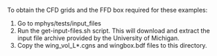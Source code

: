 To obtain the CFD grids and the FFD box required for these examples:

1. Go to mphys/tests/input_files
2. Run the get-input-files.sh script. This will download and extract the input file archive provided by the University of Michigan.
3. Copy the wing_vol_L*.cgns and wingbox.bdf files to this directory.